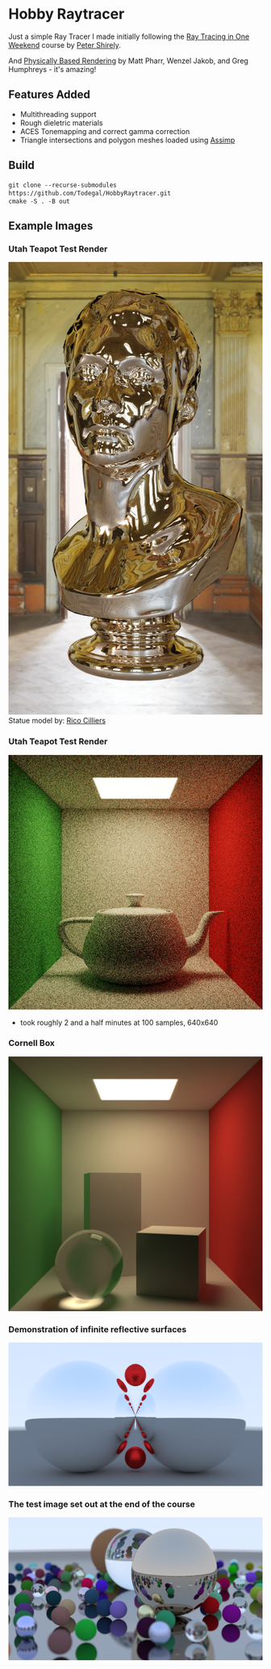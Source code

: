 # Hobby Raytracer

Just a simple Ray Tracer I made initially following the [Ray Tracing in One Weekend](https://raytracing.github.io/books/RayTracingInOneWeekend.html) course by [Peter Shirely](https://github.com/petershirley).

And [Physically Based Rendering](https://www.pbr-book.org) by Matt Pharr, Wenzel Jakob, and Greg Humphreys - it's amazing!

## Features Added
- Multithreading support
- Rough dieletric materials
- ACES Tonemapping and correct gamma correction
- Triangle intersections and polygon meshes loaded using [Assimp](https://github.com/assimp/assimp)

## Build
```batch
git clone --recurse-submodules https://github.com/Todegal/HobbyRaytracer.git
cmake -S . -B out
```

## Example Images

### Utah Teapot Test Render
![Shiny Statue](/sampleImages/big_shiny.png)
Statue model by: [Rico Cilliers](https://polyhaven.com/a/marble_bust_01)

### Utah Teapot Test Render
![Utah Teapot](/sampleImages/Utah-Teapot.png)
 - took roughly 2 and a half minutes at 100 samples, 640x640

### Cornell Box
![Cornell Box](/sampleImages/Cornell-Box.png)

### Demonstration of infinite reflective surfaces
![Demonstration of infinite reflective surfaces](/sampleImages/Awesome-Reflections.bmp)

### The test image set out at the end of the course
![The test image set out at the end of the course](/sampleImages/Scattered-Balls.png)

